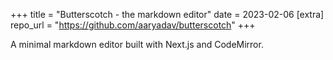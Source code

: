 +++
title = "Butterscotch - the markdown editor"
date = 2023-02-06
[extra]
repo_url = "https://github.com/aaryadav/butterscotch"
+++

A minimal markdown editor built with Next.js and CodeMirror.
